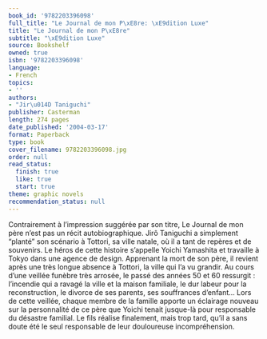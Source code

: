 ```yaml
---
book_id: '9782203396098'
full_title: "Le Journal de mon P\xE8re: \xE9dition Luxe"
title: "Le Journal de mon P\xE8re"
subtitle: "\xE9dition Luxe"
source: Bookshelf
owned: true
isbn: '9782203396098'
language:
- French
topics:
- ''
authors:
- "Jir\u014D Taniguchi"
publisher: Casterman
length: 274 pages
date_published: '2004-03-17'
format: Paperback
type: book
cover_filename: 9782203396098.jpg
order: null
read_status:
  finish: true
  like: true
  start: true
theme: graphic novels
recommendation_status: null
---
```

Contrairement à l’impression suggérée par son titre, Le Journal de mon père n’est pas un récit autobiographique. Jirô Taniguchi a simplement “planté” son scénario à Tottori, sa ville natale, où il a tant de repères et de souvenirs.
Le héros de cette histoire s’appelle Yoichi Yamashita et travaille à Tokyo dans une agence de design. Apprenant la mort de son père, il revient après une très longue absence à Tottori, la ville qui l’a vu grandir. Au cours d’une veillée funèbre très arrosée, le passé des années 50 et 60 ressurgit : l’incendie qui a ravagé la ville et la maison familiale, le dur labeur pour la reconstruction, le divorce de ses parents, ses souffrances d’enfant… Lors de cette veillée, chaque membre de la famille apporte un éclairage nouveau sur la personnalité de ce père que Yoichi tenait jusque-là pour responsable du désastre familial. Le fils réalise finalement, mais trop tard, qu’il a sans doute été le seul responsable de leur douloureuse incompréhension.
